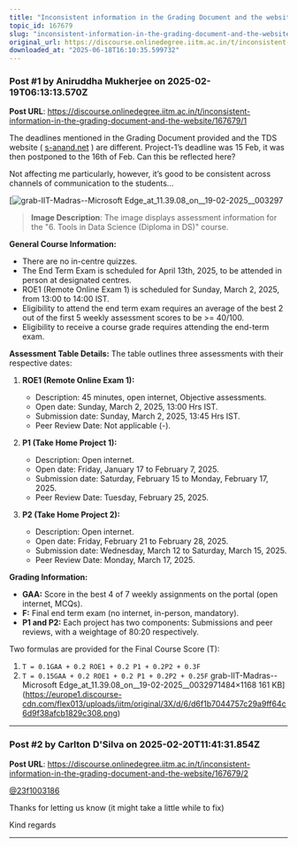 ```yaml
---
title: "Inconsistent information in the Grading Document and the website"
topic_id: 167679
slug: "inconsistent-information-in-the-grading-document-and-the-website"
original_url: https://discourse.onlinedegree.iitm.ac.in/t/inconsistent-information-in-the-grading-document-and-the-website/167679
downloaded_at: "2025-06-18T16:10:35.599732"
---
```


### Post #1 by Aniruddha Mukherjee on 2025-02-19T06:13:13.570Z
**Post URL**: https://discourse.onlinedegree.iitm.ac.in/t/inconsistent-information-in-the-grading-document-and-the-website/167679/1

The deadlines mentioned in the Grading Document provided and the TDS website (
[s-anand.net](http://s-anand.net)
) are different. Project-1’s deadline was 15 Feb, it was then postponed to the 16th of Feb. Can this be reflected here?

Not affecting me particularly, however, it’s good to be consistent across channels of communication to the students…

[![grab-IIT-Madras--Microsoft Edge_at_11.39.08_on__19-02-2025__003297](https://europe1.discourse-cdn.com/flex013/uploads/iitm/optimized/3X/d/6/d6f1b7044757c29a9ff64c6d9f38afcb1829c308_2_635x500.png)

> **Image Description**: The image displays assessment information for the "6. Tools in Data Science (Diploma in DS)" course.

**General Course Information:**
*   There are no in-centre quizzes.
*   The End Term Exam is scheduled for April 13th, 2025, to be attended in person at designated centres.
*   ROE1 (Remote Online Exam 1) is scheduled for Sunday, March 2, 2025, from 13:00 to 14:00 IST.
*   Eligibility to attend the end term exam requires an average of the best 2 out of the first 5 weekly assessment scores to be >= 40/100.
*   Eligibility to receive a course grade requires attending the end-term exam.

**Assessment Table Details:**
The table outlines three assessments with their respective dates:

1.  **ROE1 (Remote Online Exam 1):**
    *   Description: 45 minutes, open internet, Objective assessments.
    *   Open date: Sunday, March 2, 2025, 13:00 Hrs IST.
    *   Submission date: Sunday, March 2, 2025, 13:45 Hrs IST.
    *   Peer Review Date: Not applicable (-).

2.  **P1 (Take Home Project 1):**
    *   Description: Open internet.
    *   Open date: Friday, January 17 to February 7, 2025.
    *   Submission date: Saturday, February 15 to Monday, February 17, 2025.
    *   Peer Review Date: Tuesday, February 25, 2025.

3.  **P2 (Take Home Project 2):**
    *   Description: Open internet.
    *   Open date: Friday, February 21 to February 28, 2025.
    *   Submission date: Wednesday, March 12 to Saturday, March 15, 2025.
    *   Peer Review Date: Monday, March 17, 2025.

**Grading Information:**
*   **GAA:** Score in the best 4 of 7 weekly assignments on the portal (open internet, MCQs).
*   **F:** Final end term exam (no internet, in-person, mandatory).
*   **P1 and P2:** Each project has two components: Submissions and peer reviews, with a weightage of 80:20 respectively.

Two formulas are provided for the Final Course Score (T):
1.  `T = 0.1GAA + 0.2 ROE1 + 0.2 P1 + 0.2P2 + 0.3F`
2.  `T = 0.15GAA + 0.2 ROE1 + 0.2 P1 + 0.2P2 + 0.25F`
grab-IIT-Madras--Microsoft Edge_at_11.39.08_on__19-02-2025__0032971484×1168 161 KB](https://europe1.discourse-cdn.com/flex013/uploads/iitm/original/3X/d/6/d6f1b7044757c29a9ff64c6d9f38afcb1829c308.png)

---

### Post #2 by Carlton D'Silva on 2025-02-20T11:41:31.854Z
**Post URL**: https://discourse.onlinedegree.iitm.ac.in/t/inconsistent-information-in-the-grading-document-and-the-website/167679/2

[@23f1003186](/u/23f1003186)

Thanks for letting us know (it might take a little while to fix)

Kind regards

---
